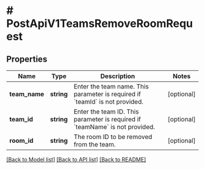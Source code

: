 # # PostApiV1TeamsRemoveRoomRequest

## Properties

Name | Type | Description | Notes
------------ | ------------- | ------------- | -------------
**team_name** | **string** | Enter the team name. This parameter is required if &#x60;teamId&#x60; is not provided. | [optional]
**team_id** | **string** | Enter the team ID. This parameter is required if &#x60;teamName&#x60; is not provided. | [optional]
**room_id** | **string** | The room ID to be removed from the team. | [optional]

[[Back to Model list]](../../README.md#models) [[Back to API list]](../../README.md#endpoints) [[Back to README]](../../README.md)
